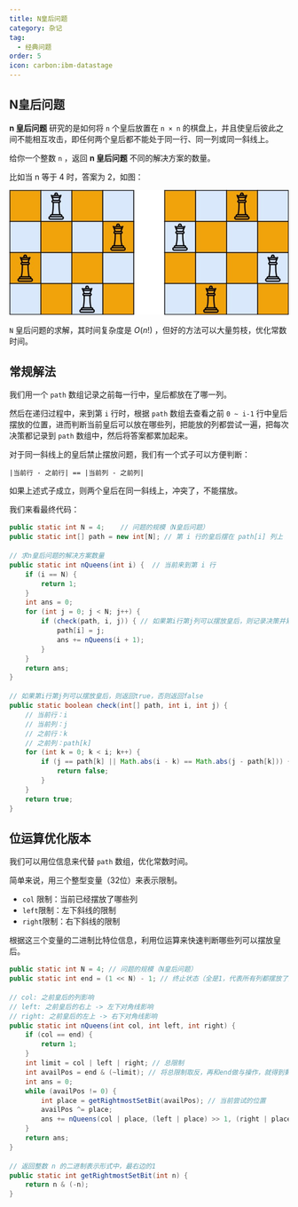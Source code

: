```yaml
---
title: N皇后问题
category: 杂记
tag:
  - 经典问题
order: 5
icon: carbon:ibm-datastage
---
```


## N皇后问题

**n 皇后问题** 研究的是如何将 `n` 个皇后放置在 `n × n` 的棋盘上，并且使皇后彼此之间不能相互攻击，即任何两个皇后都不能处于同一行、同一列或同一斜线上。

给你一个整数 `n` ，返回 **n 皇后问题** 不同的解决方案的数量。

比如当 n 等于 4 时，答案为 2，如图：

![img](images/05_N皇后问题/queens.jpg)

 `N` 皇后问题的求解，其时间复杂度是 $O(n!)$ ，但好的方法可以大量剪枝，优化常数时间。

## 常规解法

我们用一个 `path` 数组记录之前每一行中，皇后都放在了哪一列。

然后在递归过程中，来到第 `i` 行时，根据 `path` 数组去查看之前 `0 ~ i-1` 行中皇后摆放的位置，进而判断当前皇后可以放在哪些列，把能放的列都尝试一遍，把每次决策都记录到 `path` 数组中，然后将答案都累加起来。

对于同一斜线上的皇后禁止摆放问题，我们有一个式子可以方便判断：

```
|当前行 - 之前行| == |当前列 - 之前列|
```

如果上述式子成立，则两个皇后在同一斜线上，冲突了，不能摆放。

我们来看最终代码：

```java
public static int N = 4;	// 问题的规模（N皇后问题）
public static int[] path = new int[N]; // 第 i 行的皇后摆在 path[i] 列上

// 求n皇后问题的解决方案数量
public static int nQueens(int i) {	// 当前来到第 i 行
	if (i == N) {
		return 1;
	}
	int ans = 0;
	for (int j = 0; j < N; j++) {
		if (check(path, i, j)) { // 如果第i行第j列可以摆放皇后，则记录决策并累加答案
			path[i] = j;
			ans += nQueens(i + 1);
		}
	}
	return ans;
}

// 如果第i行第j列可以摆放皇后，则返回true，否则返回false
public static boolean check(int[] path, int i, int j) {
	// 当前行：i
	// 当前列：j
	// 之前行：k
	// 之前列：path[k]
	for (int k = 0; k < i; k++) {
		if (j == path[k] || Math.abs(i - k) == Math.abs(j - path[k])) {
			return false;
		}
	}
	return true;
}
```

## 位运算优化版本

我们可以用位信息来代替 `path` 数组，优化常数时间。

简单来说，用三个整型变量（32位）来表示限制。

- `col` 限制：当前已经摆放了哪些列
- `left`限制：左下斜线的限制
- `right`限制：右下斜线的限制

根据这三个变量的二进制比特位信息，利用位运算来快速判断哪些列可以摆放皇后。

```java
public static int N = 4; // 问题的规模（N皇后问题）
public static int end = (1 << N) - 1; // 终止状态（全是1，代表所有列都摆放了皇后）

// col: 之前皇后的列影响
// left: 之前皇后的右上 -> 左下对角线影响
// right: 之前皇后的左上 -> 右下对角线影响
public static int nQueens(int col, int left, int right) {
	if (col == end) {
		return 1;
	}
	int limit = col | left | right; // 总限制
	int availPos = end & (~limit); // 将总限制取反，再和end做与操作，就得到剩下可以放的位置
	int ans = 0;
	while (availPos != 0) {
		int place = getRightmostSetBit(availPos); // 当前尝试的位置
		availPos ^= place;
		ans += nQueens(col | place, (left | place) >> 1, (right | place) << 1);
	}
	return ans;
}

// 返回整数 n 的二进制表示形式中，最右边的1
public static int getRightmostSetBit(int n) {
	return n & (-n);
}
```

